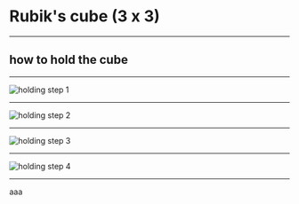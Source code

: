 
# Rubik's cube (3 x 3)

---

## how to hold the cube

----

![holding step 1](https://github.com/Argentum11/cube_tutorial/assets/92793837/a409a008-40f4-4fc4-a335-ed64ce516262")

----

![holding step 2](https://github.com/Argentum11/cube_tutorial/assets/92793837/9928d252-a407-436f-9059-e6df51586a73)

----

![holding step 3](https://github.com/Argentum11/cube_tutorial/assets/92793837/5497ae3a-4b1b-44a6-be18-8473f0855907)

----

![holding step 4](https://github.com/Argentum11/cube_tutorial/assets/92793837/94178684-ebc6-4300-b146-c597705903ac)

---

aaa

